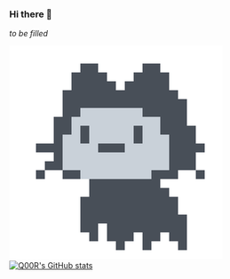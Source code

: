 ### Hi there 👋
*to be filled*
<!--
**Q00R/Q00R** is a ✨ _special_ ✨ repository because its `README.md` (this file) appears on your GitHub profile.

Here are some ideas to get you started:

- 🔭 I’m currently working on ...
- 🌱 I’m currently learning ...
- 👯 I’m looking to collaborate on ...
- 🤔 I’m looking for help with ...
- 💬 Ask me about ...
- 📫 How to reach me: ...!
- 😄 Pronouns: ...
- ⚡ Fun fact: ...
-->
![octocat](./github_loading_octocat.gif)
[![Q00R's GitHub stats](https://github-readme-stats.vercel.app/api?username=Q00R)](https://github.com/anuraghazra/github-readme-stats)
